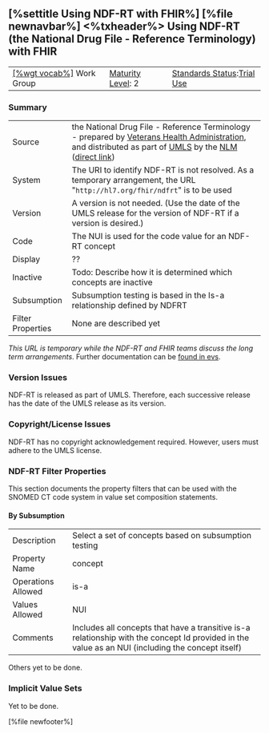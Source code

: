 \[%settitle Using NDF-RT with FHIR%\]
\[%file newnavbar%\]
&lt;%txheader%&gt;
Using NDF-RT (the National Drug File - Reference Terminology) with FHIR
-----------------------------------------------------------------------

|                                                  |                                             |                                                                                      |
|--------------------------------------------------|---------------------------------------------|--------------------------------------------------------------------------------------|
| [\[%wgt vocab%\]](%5B%wg%20vocab%%5D) Work Group | [Maturity Level](versions.html#maturity): 2 | [Standards Status](versions.html#std-process):[Trial Use](versions.html#std-process) |

### Summary

|                   |                                                                                                                                                                                                                                                                                                                                 |
|-------------------|---------------------------------------------------------------------------------------------------------------------------------------------------------------------------------------------------------------------------------------------------------------------------------------------------------------------------------|
| Source            | the National Drug File - Reference Terminology - prepared by [Veterans Health Administration](http://www.va.gov/health/), and distributed as part of [UMLS](http://www.nlm.nih.gov/research/umls/) by the [NLM](http://www.nlm.nih.gov/) ([direct link](http://www.nlm.nih.gov/research/umls/sourcereleasedocs/current/NDFRT/)) |
| System            | The URI to identify NDF-RT is not resolved. As a temporary arrangement, the URL "`http://hl7.org/fhir/ndfrt`" is to be used                                                                                                                                                                                                     |
| Version           | A version is not needed. (Use the date of the UMLS release for the version of NDF-RT if a version is desired.)                                                                                                                                                                                                                  |
| Code              | The NUI is used for the code value for an NDF-RT concept                                                                                                                                                                                                                                                                        |
| Display           | ??                                                                                                                                                                                                                                                                                                                              |
| Inactive          | Todo: Describe how it is determined which concepts are inactive                                                                                                                                                                                                                                                                 |
| Subsumption       | Subsumption testing is based in the Is-a relationship defined by NDFRT                                                                                                                                                                                                                                                          |
| Filter Properties | None are described yet                                                                                                                                                                                                                                                                                                          |

*This URL is temporary while the NDF-RT and FHIR teams discuss the long term arrangements*. Further documentation can be [found in evs](http://evs.nci.nih.gov/ftp1/NDF-RT/NDF-RT%20Documentation.pdf).

### Version Issues

NDF-RT is released as part of UMLS. Therefore, each successive release has the date of the UMLS release as its version.

### Copyright/License Issues

NDF-RT has no copyright acknowledgement required. However, users must adhere to the UMLS license.

<span id="filters"></span>
### NDF-RT Filter Properties

This section documents the property filters that can be used with the SNOMED CT code system in value set composition statements.

#### By Subsumption

|                    |                                                                                                                                                   |
|--------------------|---------------------------------------------------------------------------------------------------------------------------------------------------|
| Description        | Select a set of concepts based on subsumption testing                                                                                             |
| Property Name      | concept                                                                                                                                           |
| Operations Allowed | is-a                                                                                                                                              |
| Values Allowed     | NUI                                                                                                                                               |
| Comments           | Includes all concepts that have a transitive is-a relationship with the concept Id provided in the value as an NUI (including the concept itself) |

Others yet to be done.

### Implicit Value Sets

Yet to be done.

\[%file newfooter%\]
